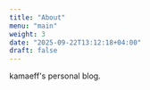 ```yaml
---
title: "About"
menu: "main"
weight: 3
date: "2025-09-22T13:12:18+04:00"
draft: false
---
```


kamaeff's personal blog.